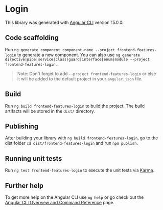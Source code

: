 # Login

This library was generated with [Angular CLI](https://github.com/angular/angular-cli) version 15.0.0.

## Code scaffolding

Run `ng generate component component-name --project frontend-features-login` to generate a new component. You can also use `ng generate directive|pipe|service|class|guard|interface|enum|module --project frontend-features-login`.

> Note: Don't forget to add `--project frontend-features-login` or else it will be added to the default project in your `angular.json` file.

## Build

Run `ng build frontend-features-login` to build the project. The build artifacts will be stored in the `dist/` directory.

## Publishing

After building your library with `ng build frontend-features-login`, go to the dist folder `cd dist/frontend-features-login` and run `npm publish`.

## Running unit tests

Run `ng test frontend-features-login` to execute the unit tests via [Karma](https://karma-runner.github.io).

## Further help

To get more help on the Angular CLI use `ng help` or go check out the [Angular CLI Overview and Command Reference](https://angular.io/cli) page.
